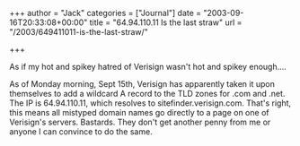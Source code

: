 +++
author = "Jack"
categories = ["Journal"]
date = "2003-09-16T20:33:08+00:00"
title = "64.94.110.11 Is the last straw"
url = "/2003/649411011-is-the-last-straw/"

+++

As if my hot and spikey hatred of Verisign wasn't hot and spikey enough&#8230;.

As of Monday morning, Sept 15th, Verisign has apparently taken it upon themselves to add a wildcard A record to the TLD zones for .com and .net. The IP is 64.94.110.11, which resolves to sitefinder.verisign.com. That's right, this means all mistyped domain names go directly to a page on one of Verisign's servers. Bastards. They don't get another penny from me or anyone I can convince to do the same.